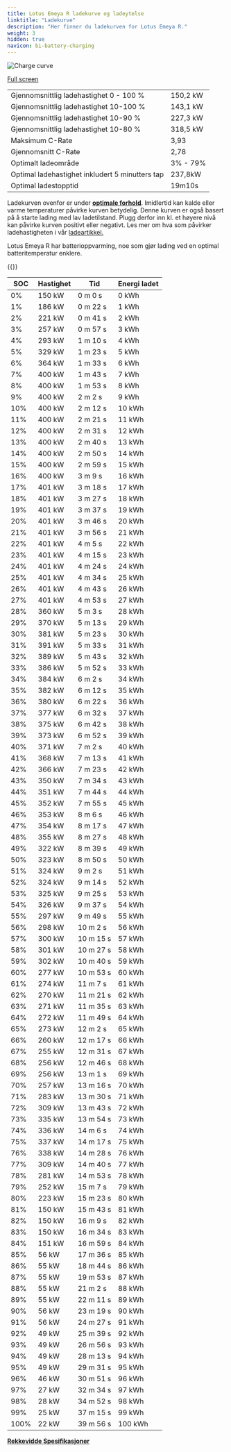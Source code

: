 ```yaml
---
title: Lotus Emeya R ladekurve og ladeytelse
linktitle: "Ladekurve"
description: "Her finner du ladekurven for Lotus Emeya R."
weight: 3
hidden: true
navicon: bi-battery-charging
---
```

<!-- markdownlint-disable MD033 -->
<img src="/images/models/lotus/emeya/emeya_r/chargingcurve.svg" alt="Charge curve" class="img-fluid">

[Full screen](/images/models/lotus/emeya/emeya_r/chargingcurve.svg)


<table class="table table-striped border">
<tbody>
<tr>
<td>Gjennomsnittlig ladehastighet 0 - 100 %</td><td>150,2 kW</td>
</tr>
<tr>
<td>Gjennomsnittlig ladehastighet 10-100 %</td><td>143,1 kW</td>
</tr>
<tr>
<td>Gjennomsnittlig ladehastighet 10-90 %</td><td>227,3 kW</td>
</tr>
<tr>
<td>Gjennomsnittlig ladehastighet 10-80 %</td><td>318,5 kW</td>
</tr>
<tr>
<td>Maksimum C-Rate</td><td>3,93</td>
</tr>
<tr>
<td>Gjennomsnitt C-Rate</td><td>2,78</td>
</tr>
<tr>
<td>Optimalt ladeområde</td><td>3% - 79%</td>
</tr>
<tr>
<td>Optimal ladehastighet inkludert 5 minutters tap</td><td>237,8kW</td>
</tr>
<tr>
<td>Optimal ladestopptid</td><td>19m10s</td>
</tr>
</tbody>
</table>


Ladekurven ovenfor er under **[optimale forhold](../../../../../technology/battery/charging/#temperatur)**. Imidlertid kan kalde eller varme temperaturer påvirke kurven betydelig. Denne kurven er også basert på å starte lading med lav ladetilstand. Plugg derfor inn kl. et høyere nivå kan påvirke kurven positivt eller negativt. Les mer om hva som påvirker ladehastigheten i vår [ladeartikkel.](../../../../../technology/battery/charging/)


Lotus Emeya R har batterioppvarming, noe som gjør lading ved en optimal batteritemperatur enklere.


{{<evkxdisplayaddarticle />}}
<table class="table table-striped border">
<thead>
<tr><th>SOC</th><th>Hastighet</th><th>Tid</th><th>Energi ladet</th></tr>
</thead>
<tbody>
<tr>
<td>0%</td><td>150 kW</td><td> 0 m 0 s </td><td>0 kWh </td>
</tr>
<tr>
<td>1%</td><td>186 kW</td><td> 0 m 22 s </td><td>1 kWh </td>
</tr>
<tr>
<td>2%</td><td>221 kW</td><td> 0 m 41 s </td><td>2 kWh </td>
</tr>
<tr>
<td>3%</td><td>257 kW</td><td> 0 m 57 s </td><td>3 kWh </td>
</tr>
<tr>
<td>4%</td><td>293 kW</td><td> 1 m 10 s </td><td>4 kWh </td>
</tr>
<tr>
<td>5%</td><td>329 kW</td><td> 1 m 23 s </td><td>5 kWh </td>
</tr>
<tr>
<td>6%</td><td>364 kW</td><td> 1 m 33 s </td><td>6 kWh </td>
</tr>
<tr>
<td>7%</td><td>400 kW</td><td> 1 m 43 s </td><td>7 kWh </td>
</tr>
<tr>
<td>8%</td><td>400 kW</td><td> 1 m 53 s </td><td>8 kWh </td>
</tr>
<tr>
<td>9%</td><td>400 kW</td><td> 2 m 2 s </td><td>9 kWh </td>
</tr>
<tr>
<td>10%</td><td>400 kW</td><td> 2 m 12 s </td><td>10 kWh </td>
</tr>
<tr>
<td>11%</td><td>400 kW</td><td> 2 m 21 s </td><td>11 kWh </td>
</tr>
<tr>
<td>12%</td><td>400 kW</td><td> 2 m 31 s </td><td>12 kWh </td>
</tr>
<tr>
<td>13%</td><td>400 kW</td><td> 2 m 40 s </td><td>13 kWh </td>
</tr>
<tr>
<td>14%</td><td>400 kW</td><td> 2 m 50 s </td><td>14 kWh </td>
</tr>
<tr>
<td>15%</td><td>400 kW</td><td> 2 m 59 s </td><td>15 kWh </td>
</tr>
<tr>
<td>16%</td><td>400 kW</td><td> 3 m 9 s </td><td>16 kWh </td>
</tr>
<tr>
<td>17%</td><td>401 kW</td><td> 3 m 18 s </td><td>17 kWh </td>
</tr>
<tr>
<td>18%</td><td>401 kW</td><td> 3 m 27 s </td><td>18 kWh </td>
</tr>
<tr>
<td>19%</td><td>401 kW</td><td> 3 m 37 s </td><td>19 kWh </td>
</tr>
<tr>
<td>20%</td><td>401 kW</td><td> 3 m 46 s </td><td>20 kWh </td>
</tr>
<tr>
<td>21%</td><td>401 kW</td><td> 3 m 56 s </td><td>21 kWh </td>
</tr>
<tr>
<td>22%</td><td>401 kW</td><td> 4 m 5 s </td><td>22 kWh </td>
</tr>
<tr>
<td>23%</td><td>401 kW</td><td> 4 m 15 s </td><td>23 kWh </td>
</tr>
<tr>
<td>24%</td><td>401 kW</td><td> 4 m 24 s </td><td>24 kWh </td>
</tr>
<tr>
<td>25%</td><td>401 kW</td><td> 4 m 34 s </td><td>25 kWh </td>
</tr>
<tr>
<td>26%</td><td>401 kW</td><td> 4 m 43 s </td><td>26 kWh </td>
</tr>
<tr>
<td>27%</td><td>401 kW</td><td> 4 m 53 s </td><td>27 kWh </td>
</tr>
<tr>
<td>28%</td><td>360 kW</td><td> 5 m 3 s </td><td>28 kWh </td>
</tr>
<tr>
<td>29%</td><td>370 kW</td><td> 5 m 13 s </td><td>29 kWh </td>
</tr>
<tr>
<td>30%</td><td>381 kW</td><td> 5 m 23 s </td><td>30 kWh </td>
</tr>
<tr>
<td>31%</td><td>391 kW</td><td> 5 m 33 s </td><td>31 kWh </td>
</tr>
<tr>
<td>32%</td><td>389 kW</td><td> 5 m 43 s </td><td>32 kWh </td>
</tr>
<tr>
<td>33%</td><td>386 kW</td><td> 5 m 52 s </td><td>33 kWh </td>
</tr>
<tr>
<td>34%</td><td>384 kW</td><td> 6 m 2 s </td><td>34 kWh </td>
</tr>
<tr>
<td>35%</td><td>382 kW</td><td> 6 m 12 s </td><td>35 kWh </td>
</tr>
<tr>
<td>36%</td><td>380 kW</td><td> 6 m 22 s </td><td>36 kWh </td>
</tr>
<tr>
<td>37%</td><td>377 kW</td><td> 6 m 32 s </td><td>37 kWh </td>
</tr>
<tr>
<td>38%</td><td>375 kW</td><td> 6 m 42 s </td><td>38 kWh </td>
</tr>
<tr>
<td>39%</td><td>373 kW</td><td> 6 m 52 s </td><td>39 kWh </td>
</tr>
<tr>
<td>40%</td><td>371 kW</td><td> 7 m 2 s </td><td>40 kWh </td>
</tr>
<tr>
<td>41%</td><td>368 kW</td><td> 7 m 13 s </td><td>41 kWh </td>
</tr>
<tr>
<td>42%</td><td>366 kW</td><td> 7 m 23 s </td><td>42 kWh </td>
</tr>
<tr>
<td>43%</td><td>350 kW</td><td> 7 m 34 s </td><td>43 kWh </td>
</tr>
<tr>
<td>44%</td><td>351 kW</td><td> 7 m 44 s </td><td>44 kWh </td>
</tr>
<tr>
<td>45%</td><td>352 kW</td><td> 7 m 55 s </td><td>45 kWh </td>
</tr>
<tr>
<td>46%</td><td>353 kW</td><td> 8 m 6 s </td><td>46 kWh </td>
</tr>
<tr>
<td>47%</td><td>354 kW</td><td> 8 m 17 s </td><td>47 kWh </td>
</tr>
<tr>
<td>48%</td><td>355 kW</td><td> 8 m 27 s </td><td>48 kWh </td>
</tr>
<tr>
<td>49%</td><td>322 kW</td><td> 8 m 39 s </td><td>49 kWh </td>
</tr>
<tr>
<td>50%</td><td>323 kW</td><td> 8 m 50 s </td><td>50 kWh </td>
</tr>
<tr>
<td>51%</td><td>324 kW</td><td> 9 m 2 s </td><td>51 kWh </td>
</tr>
<tr>
<td>52%</td><td>324 kW</td><td> 9 m 14 s </td><td>52 kWh </td>
</tr>
<tr>
<td>53%</td><td>325 kW</td><td> 9 m 25 s </td><td>53 kWh </td>
</tr>
<tr>
<td>54%</td><td>326 kW</td><td> 9 m 37 s </td><td>54 kWh </td>
</tr>
<tr>
<td>55%</td><td>297 kW</td><td> 9 m 49 s </td><td>55 kWh </td>
</tr>
<tr>
<td>56%</td><td>298 kW</td><td> 10 m 2 s </td><td>56 kWh </td>
</tr>
<tr>
<td>57%</td><td>300 kW</td><td> 10 m 15 s </td><td>57 kWh </td>
</tr>
<tr>
<td>58%</td><td>301 kW</td><td> 10 m 27 s </td><td>58 kWh </td>
</tr>
<tr>
<td>59%</td><td>302 kW</td><td> 10 m 40 s </td><td>59 kWh </td>
</tr>
<tr>
<td>60%</td><td>277 kW</td><td> 10 m 53 s </td><td>60 kWh </td>
</tr>
<tr>
<td>61%</td><td>274 kW</td><td> 11 m 7 s </td><td>61 kWh </td>
</tr>
<tr>
<td>62%</td><td>270 kW</td><td> 11 m 21 s </td><td>62 kWh </td>
</tr>
<tr>
<td>63%</td><td>271 kW</td><td> 11 m 35 s </td><td>63 kWh </td>
</tr>
<tr>
<td>64%</td><td>272 kW</td><td> 11 m 49 s </td><td>64 kWh </td>
</tr>
<tr>
<td>65%</td><td>273 kW</td><td> 12 m 2 s </td><td>65 kWh </td>
</tr>
<tr>
<td>66%</td><td>260 kW</td><td> 12 m 17 s </td><td>66 kWh </td>
</tr>
<tr>
<td>67%</td><td>255 kW</td><td> 12 m 31 s </td><td>67 kWh </td>
</tr>
<tr>
<td>68%</td><td>256 kW</td><td> 12 m 46 s </td><td>68 kWh </td>
</tr>
<tr>
<td>69%</td><td>256 kW</td><td> 13 m 1 s </td><td>69 kWh </td>
</tr>
<tr>
<td>70%</td><td>257 kW</td><td> 13 m 16 s </td><td>70 kWh </td>
</tr>
<tr>
<td>71%</td><td>283 kW</td><td> 13 m 30 s </td><td>71 kWh </td>
</tr>
<tr>
<td>72%</td><td>309 kW</td><td> 13 m 43 s </td><td>72 kWh </td>
</tr>
<tr>
<td>73%</td><td>335 kW</td><td> 13 m 54 s </td><td>73 kWh </td>
</tr>
<tr>
<td>74%</td><td>336 kW</td><td> 14 m 6 s </td><td>74 kWh </td>
</tr>
<tr>
<td>75%</td><td>337 kW</td><td> 14 m 17 s </td><td>75 kWh </td>
</tr>
<tr>
<td>76%</td><td>338 kW</td><td> 14 m 28 s </td><td>76 kWh </td>
</tr>
<tr>
<td>77%</td><td>309 kW</td><td> 14 m 40 s </td><td>77 kWh </td>
</tr>
<tr>
<td>78%</td><td>281 kW</td><td> 14 m 53 s </td><td>78 kWh </td>
</tr>
<tr>
<td>79%</td><td>252 kW</td><td> 15 m 7 s </td><td>79 kWh </td>
</tr>
<tr>
<td>80%</td><td>223 kW</td><td> 15 m 23 s </td><td>80 kWh </td>
</tr>
<tr>
<td>81%</td><td>150 kW</td><td> 15 m 43 s </td><td>81 kWh </td>
</tr>
<tr>
<td>82%</td><td>150 kW</td><td> 16 m 9 s </td><td>82 kWh </td>
</tr>
<tr>
<td>83%</td><td>150 kW</td><td> 16 m 34 s </td><td>83 kWh </td>
</tr>
<tr>
<td>84%</td><td>151 kW</td><td> 16 m 59 s </td><td>84 kWh </td>
</tr>
<tr>
<td>85%</td><td>56 kW</td><td> 17 m 36 s </td><td>85 kWh </td>
</tr>
<tr>
<td>86%</td><td>55 kW</td><td> 18 m 44 s </td><td>86 kWh </td>
</tr>
<tr>
<td>87%</td><td>55 kW</td><td> 19 m 53 s </td><td>87 kWh </td>
</tr>
<tr>
<td>88%</td><td>55 kW</td><td> 21 m 2 s </td><td>88 kWh </td>
</tr>
<tr>
<td>89%</td><td>55 kW</td><td> 22 m 11 s </td><td>89 kWh </td>
</tr>
<tr>
<td>90%</td><td>56 kW</td><td> 23 m 19 s </td><td>90 kWh </td>
</tr>
<tr>
<td>91%</td><td>56 kW</td><td> 24 m 27 s </td><td>91 kWh </td>
</tr>
<tr>
<td>92%</td><td>49 kW</td><td> 25 m 39 s </td><td>92 kWh </td>
</tr>
<tr>
<td>93%</td><td>49 kW</td><td> 26 m 56 s </td><td>93 kWh </td>
</tr>
<tr>
<td>94%</td><td>49 kW</td><td> 28 m 13 s </td><td>94 kWh </td>
</tr>
<tr>
<td>95%</td><td>49 kW</td><td> 29 m 31 s </td><td>95 kWh </td>
</tr>
<tr>
<td>96%</td><td>46 kW</td><td> 30 m 51 s </td><td>96 kWh </td>
</tr>
<tr>
<td>97%</td><td>27 kW</td><td> 32 m 34 s </td><td>97 kWh </td>
</tr>
<tr>
<td>98%</td><td>28 kW</td><td> 34 m 52 s </td><td>98 kWh </td>
</tr>
<tr>
<td>99%</td><td>25 kW</td><td> 37 m 15 s </td><td>99 kWh </td>
</tr>
<tr>
<td>100%</td><td>22 kW</td><td> 39 m 56 s </td><td>100 kWh </td>
</tr>
</tbody>
</table>

<div class="mt-3 mb-3">
<a href="../rangeandconsumption/" class="text-decoration-none text-black">
<strong><i class="bi-arrow-left"></i> Rekkevidde </strong>
</a>
<a href="../specifications/" class="text-decoration-none text-black float-end">
<strong>Spesifikasjoner <i class="bi-arrow-right"></i></strong>
</a>
</div>
